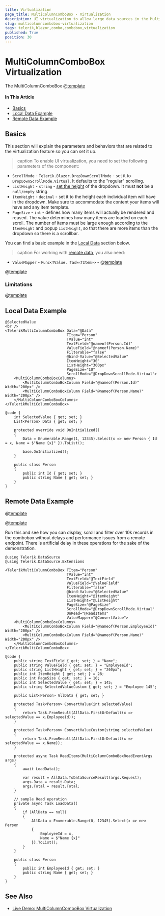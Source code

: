 ```yaml
---
title: Virtualization
page_title: MultiColumnComboBox - Virtualization
description: UI virtualization to allow large data sources in the MultiColumnComboBox for Blazor.
slug: multicolumncombobox-virtualization
tags: telerik,blazor,combo,combobox,virtualization
published: True
position: 30
---
```


# MultiColumnComboBox Virtualization

The MultiColumnComboBox @[template](/_contentTemplates/common/dropdowns-virtualization.md#value-proposition)

#### In This Article

* [Basics](#basics)
* [Local Data Example](#local-data-example)
* [Remote Data Example](#remote-data-example)

## Basics

This section will explain the parameters and behaviors that are related to the virtualization feature so you can set it up.

>caption To enable UI virtualization, you need to set the following parameters of the component:

* `ScrollMode` - `Telerik.Blazor.DropDownScrollMode` - set it to `DropDownScrollMode.Virtual`. It defaults to the "regular" scrolling.
* `ListHeight` - `string` - [set the height](slug://common-features/dimensions) of the dropdown. It must **not** be a `null/empty` string.
* `ItemHeight` - `decimal` - set it to the height each individual item will have in the dropdown. Make sure to accommodate the content your items will have and any item template.
* `PageSize` - `int` - defines how many items will actually be rendered and reused. The value determines how many items are loaded on each scroll. The number of items must be large enough according to the `ItemHeight` and popup `ListHeight`, so that there are more items than the dropdown so there is a scrollbar.

You can find a basic example in the [Local Data](#local-data-example) section below.

>caption For working with [remote data](#remote-data-example), you also need:

* `ValueMapper` - `Func<TValue, Task<TItem>>` - @[template](/_contentTemplates/common/dropdowns-virtualization.md#value-mapper-text)

@[template](/_contentTemplates/common/dropdowns-virtualization.md#remote-data-specifics)

### Limitations

@[template](/_contentTemplates/common/dropdowns-virtualization.md#limitations)

## Local Data Example

````RAZOR
@SelectedValue
<br />
<TelerikMultiColumnComboBox Data="@Data"
                            TItem="Person"
                            TValue="int"
                            TextField="@nameof(Person.Id)"
                            ValueField="@nameof(Person.Name)"
                            Filterable="false"
                            @bind-Value="@SelectedValue"
                            ItemHeight="30"
                            ListHeight="300px"
                            PageSize="10"
                            ScrollMode="@DropDownScrollMode.Virtual">
    <MultiColumnComboBoxColumns>
        <MultiColumnComboBoxColumn Field="@nameof(Person.Id)" Width="200px" />
        <MultiColumnComboBoxColumn Field="@nameof(Person.Name)" Width="200px" />
    </MultiColumnComboBoxColumns>
</TelerikMultiColumnComboBox>

@code {
    int SelectedValue { get; set; }
    List<Person> Data { get; set; }

    protected override void OnInitialized()
    {
        Data = Enumerable.Range(1, 12345).Select(x => new Person { Id = x, Name = $"Name {x}" }).ToList();

        base.OnInitialized();
    }

    public class Person
    {
        public int Id { get; set; }
        public string Name { get; set; }
    }
}
````

## Remote Data Example

@[template](/_contentTemplates/common/dropdowns-virtualization.md#remote-data-sample-intro)

@[template](/_contentTemplates/common/dropdowns-virtualization.md#value-mapper-in-remote-example)

Run this and see how you can display, scroll and filter over 10k records in the combobox without delays and performance issues from a remote endpoint. There is artificial delay in these operations for the sake of the demonstration.

````RAZOR
@using Telerik.DataSource
@using Telerik.DataSource.Extensions

<TelerikMultiColumnComboBox TItem="Person"
                            TValue="int"
                            TextField="@TextField"
                            ValueField="@ValueField"
                            Filterable="false"
                            @bind-Value="@SelectedValue"
                            ItemHeight="@ItemHeight"
                            ListHeight="@ListHeight"
                            PageSize="@PageSize"
                            ScrollMode="@DropDownScrollMode.Virtual"
                            OnRead="@ReadItems"
                            ValueMapper="@ConvertValue">
    <MultiColumnComboBoxColumns>
        <MultiColumnComboBoxColumn Field="@nameof(Person.EmployeeId)" Width="200px" />
        <MultiColumnComboBoxColumn Field="@nameof(Person.Name)" Width="200px" />
    </MultiColumnComboBoxColumns>
</TelerikMultiColumnComboBox>

@code {
    public string TextField { get; set; } = "Name";
    public string ValueField { get; set; } = "EmployeeId";
    public string ListHeight { get; set; } = "260px";
    public int ItemHeight { get; set; } = 28;
    public int PageSize { get; set; } = 10;
    public int SelectedValue { get; set; } = 145;
    public string SelectedValueCustom { get; set; } = "Employee 145";

    public List<Person> AllData { get; set; }

    protected Task<Person> ConvertValue(int selectedValue)
    {
        return Task.FromResult(AllData.FirstOrDefault(x => selectedValue == x.EmployeeId));
    }

    protected Task<Person> ConvertValueCustom(string selectedValue)
    {
        return Task.FromResult(AllData.FirstOrDefault(x => selectedValue == x.Name));
    }

    protected async Task ReadItems(MultiColumnComboBoxReadEventArgs args)
    {
        await LoadData();

        var result = AllData.ToDataSourceResult(args.Request);
        args.Data = result.Data;
        args.Total = result.Total;
    }

    // sample Read operation
    private async Task LoadData()
    {
        if (AllData == null)
        {
            AllData = Enumerable.Range(0, 12345).Select(x => new Person
            {
                EmployeeId = x,
                Name = $"Name {x}"
            }).ToList();
        }
    }

    public class Person
    {
        public int EmployeeId { get; set; }
        public string Name { get; set; }
    }
}
````


## See Also

  * [Live Demo: MultiColumnComboBox Virtualization](https://demos.telerik.com/blazor-ui/multicolumncombobox/virtualization)
   
  
